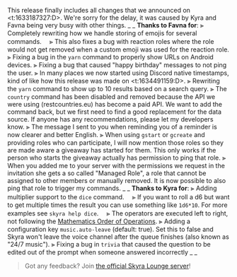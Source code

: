 This release finally includes all changes that we announced on <t:1633187327:D>. We're sorry for the delay, it was caused by Kyra and Favna being very busy with other things.
_ _
**Thanks to Favna for**:
⫸ Completely rewriting how we handle storing of emojis for several commands.
　⪢ This also fixes a bug with reaction roles where the role would not get removed when a custom emoji was used for the reaction role.
⫸ Fixing a bug in the `yarn` command to properly show URLs on Android devices.
⫸ Fixing a bug that caused "happy birthday" messages to not ping the user.
⫸ In many places we now started using Discord native timestamps, kind of like how this release was made on <t:1634491159:D>.
⫸ Rewriting the `yarn` command to show up to 10 results based on a search query.
⫸ The `country` command has been disabled and removed because the API we were using (restcountries.eu) has become a paid API. We want to add the command back, but we first need to find a good replacement for the data source. If anyone has any recommendations, please let my developers know.
⫸ The message I sent to you when reminding you of a reminder is now clearer and better English.
⫸ When using `gstart` or `gcreate` and providing roles who can participate, I will now mention those roles so they are made aware a giveaway has started for them. This only works if the person who starts the giveaway actually has permission to ping that role.
⫸ When you added me to your server with the permissions we request in the invitation she gets a so called "Managed Role", a role that cannot be assigned to other members or manually removed. It is now possible to also ping that role to trigger my commands.
_ _
**Thanks to Kyra for**:
⫸ Adding multiplier support to the `dice` command.
　⪢ If you want to roll a d6 but want to get multiple times the result you can use something like `1d6*10`. For more examples see `skyra help dice`.
　⪢ The operators are executed left to right, not following the [Mathematics Order of Operations](https://en.wikipedia.org/wiki/Order_of_operations).
⫸ Adding a configuration key `music.auto-leave` (default: true). Set this to false and Skyra won't leave the voice channel after the queue finishes (also known as "24/7 music").
⫸ Fixing a bug in `trivia` that caused the question to be edited out of the prompt when someone answered incorrectly
_ _
> Got any feedback? Join [the official Skyra Lounge server](https://join.skyra.pw)!
